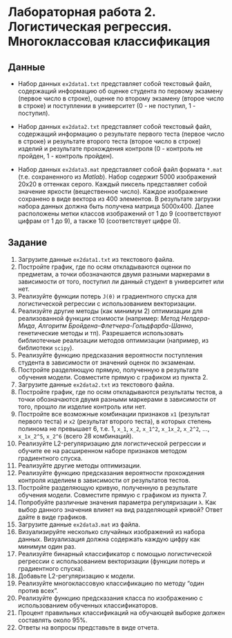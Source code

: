 # Лабораторная работа 2. Логистическая регрессия. Многоклассовая классификация
## Данные

- Набор данных `ex2data1.txt` представляет собой текстовый файл, содержащий информацию об оценке студента по первому экзамену (первое число в строке), оценке по второму экзамену (второе число в строке) и поступлении в университет (0 - не поступил, 1 - поступил).

- Набор данных `ex2data2.txt` представляет собой текстовый файл, содержащий информацию о результате первого теста (первое число в строке) и результате второго теста (второе число в строке) изделий и результате прохождения контроля (0 - контроль не пройден, 1 - контроль пройден).

- Набор данных `ex2data3.mat` представляет собой файл формата `*.mat` (т.е. сохраненного из _Matlab_). Набор содержит 5000 изображений 20x20 в оттенках серого. Каждый пиксель представляет собой значение яркости (вещественное число). Каждое изображение сохранено в виде вектора из 400 элементов. В результате загрузки набора данных должна быть получена матрица 5000x400. Далее расположены метки классов изображений от 1 до 9 (соответствуют цифрам от 1 до 9), а также 10 (соответствует цифре 0).

## Задание

1. Загрузите данные `ex2data1.txt` из текстового файла.
2. Постройте график, где по осям откладываются оценки по предметам, а точки обозначаются двумя разными маркерами в зависимости от того, поступил ли данный студент в университет или нет.
3. Реализуйте функции потерь `J(θ)` и градиентного спуска для логистической регрессии с использованием векторизации.
4. Реализуйте другие методы (как минимум 2) оптимизации для реализованной функции стоимости (например: _Метод Нелдера-Мида_, _Алгоритм Бройдена-Флетчера-Гольдфарба-Шанно_, генетические методы и тп). Разрешается использовать библиотечные реализации методов оптимизации (например, из библиотеки `scipy`).
5. Реализуйте функцию предсказания вероятности поступления студента в зависимости от значений оценок по экзаменам.
6. Постройте разделяющую прямую, полученную в результате обучения модели. Совместите прямую с графиком из пункта 2.
7. Загрузите данные `ex2data2.txt` из текстового файла.
8. Постройте график, где по осям откладываются результаты тестов, а точки обозначаются двумя разными маркерами в зависимости от того, прошло ли изделие контроль или нет.
9. Постройте все возможные комбинации признаков `x1` (результат первого теста) и `x2` (результат второго теста), в которых степень полинома не превышает 6, т.е. 1, `x_1`, `x_2`, `x_1^2`, `x_1x_2`, `x_2^2`, ..., `x_1x_2^5`, `x_2^6` (всего 28 комбинаций).
10. Реализуйте L2-регуляризацию для логистической регрессии и обучите ее на расширенном наборе признаков методом градиентного спуска.
11. Реализуйте другие методы оптимизации.
12. Реализуйте функцию предсказания вероятности прохождения контроля изделием в зависимости от результатов тестов.
13. Постройте разделяющую кривую, полученную в результате обучения модели. Совместите прямую с графиком из пункта 7.
14. Попробуйте различные значения параметра регуляризации `λ`. Как выбор данного значения влияет на вид разделяющей кривой? Ответ дайте в виде графиков.
15. Загрузите данные `ex2data3.mat` из файла.
16. Визуализируйте несколько случайных изображений из набора данных. Визуализация должна содержать каждую цифру как минимум один раз.
17. Реализуйте бинарный классификатор с помощью логистической регрессии с использованием векторизации (функции потерь и градиентного спуска).
18. Добавьте L2-регуляризацию к модели.
19. Реализуйте многоклассовую классификацию по методу “один против всех”.
20. Реализуйте функцию предсказания класса по изображению с использованием обученных классификаторов.
21. Процент правильных классификаций на обучающей выборке должен составлять около 95%.
22. Ответы на вопросы представьте в виде отчета.

